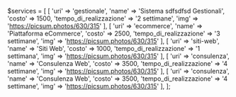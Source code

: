  $services = [
        [
            'uri' => 'gestionale',
            'name' => 'Sistema sdfsdfsd Gestionali',
            'costo' => 1500,
            'tempo_di_realizzazione' => '2 settimane',
            'img' => 'https://picsum.photos/630/315'
        ],
        [
            'uri' => 'ecommerce',
            'name' => 'Piattaforma eCommerce',
            'costo' => 2500,
            'tempo_di_realizzazione' => '3 settimane',
            'img' => 'https://picsum.photos/630/315'
        ],
        [
            'uri' => 'siti-web',
            'name' => 'Siti Web',
            'costo' => 1000,
            'tempo_di_realizzazione' => '1 settimana',
            'img' => 'https://picsum.photos/630/315'
        ],
        [
            'uri' => 'consulenza',
            'name' => 'Consulenza Web',
            'costo' => 3500,
            'tempo_di_realizzazione' => '4 settimane',
            'img' => 'https://picsum.photos/630/315'
        ],
        [
            'uri' => 'consulenza',
            'name' => 'Consulenza Web',
            'costo' => 3500,
            'tempo_di_realizzazione' => '4 settimane',
            'img' => 'https://picsum.photos/630/315'
        ],
    ];
